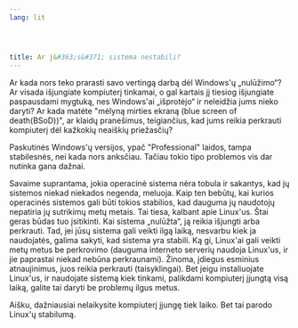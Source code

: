 ```yaml
---
lang: lit




title: Ar j&#363;s&#371; sistema nestabili?
---
```


Ar kada nors teko prarasti savo verting&#261; darb&#261; d&#279;l Windows'&#371; „nul&#363;&#382;imo“? Ar visada 
i&#353;jungiate kompiuter&#303; tinkamai, o gal kartais j&#303; tiesiog i&#353;jungiate paspausdami mygtuk&#261;, nes 
Windows'ai „i&#353;prot&#279;jo“ ir neleid&#382;ia jums nieko daryti? Ar kada mat&#279;te "m&#279;lyn&#261; mirties 
ekran&#261; (blue screen of death(BSoD))", ar klaid&#371; prane&#353;imus, teigian&#269;ius, kad jums reikia perkrauti 
kompiuter&#303; d&#279;l ka&#382;koki&#371; neai&#353;ki&#371; prie&#382;as&#269;i&#371;?

Paskutin&#279;s Windows'&#371; versijos, ypa&#269; "Professional" laidos, tampa stabilesn&#279;s, nei kada nors 
anks&#269;iau. Ta&#269;iau tokio tipo problemos vis dar nutinka gana da&#382;nai.

Savaime suprantama, jokia operacin&#279; sistema n&#279;ra tobula ir sakantys, kad j&#371; sistemos niekad niekados 
negenda, meluoja. Kaip ten beb&#363;t&#371;, kai kurios operacin&#279;s sistemos gali b&#363;ti tokios stabilios, kad 
dauguma j&#371; naudotoj&#371; nepatiria j&#371; sutrikim&#371; met&#371; metais. Tai tiesa, kalbant apie Linux'us. 
&#352;tai geras b&#363;das tuo &#303;sitikinti. Kai sistema „nul&#363;&#382;ta“, j&#261; reikia i&#353;jungti arba 
perkrauti. Tad, jei j&#363;s&#371; sistema gali veikti ilg&#261; laik&#261;, nesvarbu kiek ja naudojat&#279;s, galima 
sakyti, kad sistema yra stabili. K&#261; gi, Linux'ai gali veikti met&#371; metus be perkrovimo (dauguma interneto 
serveri&#371; naudoja Linux'us, ir jie paprastai niekad neb&#363;na perkraunami). &#381;inoma, &#303;diegus esminius 
atnaujinimus, juos reikia perkrauti (taisyklingai). Bet jeigu instaliuojate Linux'us, ir naudojate sistem&#261; kiek 
tinkami, palikdami kompiuter&#303; &#303;jungt&#261; vis&#261; laik&#261;, galite tai daryti be problem&#371; ilgus 
metus.

Ai&#353;ku, da&#382;niausiai nelaikysite kompiuter&#303; &#303;jung&#281; tiek laiko. Bet tai parodo Linux'&#371; 
stabilum&#261;.




